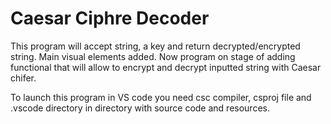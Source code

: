 # Caesar Ciphre Decoder

This program will accept string, a key and return decrypted/encrypted string.
Main visual elements added. Now program on stage of adding functional that will allow to encrypt and decrypt inputted string with Caesar chifer.

To launch this program in VS code you need csc compiler, csproj file and .vscode directory in directory with source code and resources.
